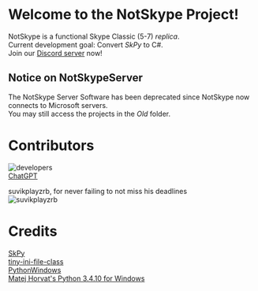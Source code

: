 # Welcome to the NotSkype Project!
NotSkype is a functional Skype Classic (5-7) _replica_.  
Current development goal: Convert _SkPy_ to C#.  
Join our [Discord server](https://discord.gg/4YHDzk24sk) now!  

## Notice on NotSkypeServer
The NotSkype Server Software has been deprecated since NotSkype now connects to Microsoft servers.  
You may still access the projects in the _Old_ folder.  

# Contributors
![developers](https://raw.githubusercontent.com/ItsAndrewDev/NotSkype/main/Images/devs.png)  
[ChatGPT](https://chat.openai.com)  
  
suvikplayzrb, for never failing to not miss his deadlines  
![suvikplayzrb](https://raw.githubusercontent.com/ItsAndrewDev/NotSkype/main/Images/svkdev.png)  

# Credits
[SkPy](https://github.com/Terrance/SkPy)  
[tiny-ini-file-class](https://github.com/niklyadov/tiny-ini-file-class)  
[PythonWindows](https://github.com/adang1345/PythonWindows)  
[Matej Horvat's Python 3.4.10 for Windows](https://matejhorvat.si/en/windows/python/index.htm)  
